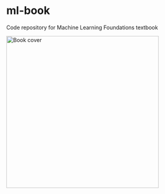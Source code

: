 # ml-book
Code repository for Machine Learning Foundations textbook

<img src="images/book_cover.png" alt="Book cover" width="400"/>

